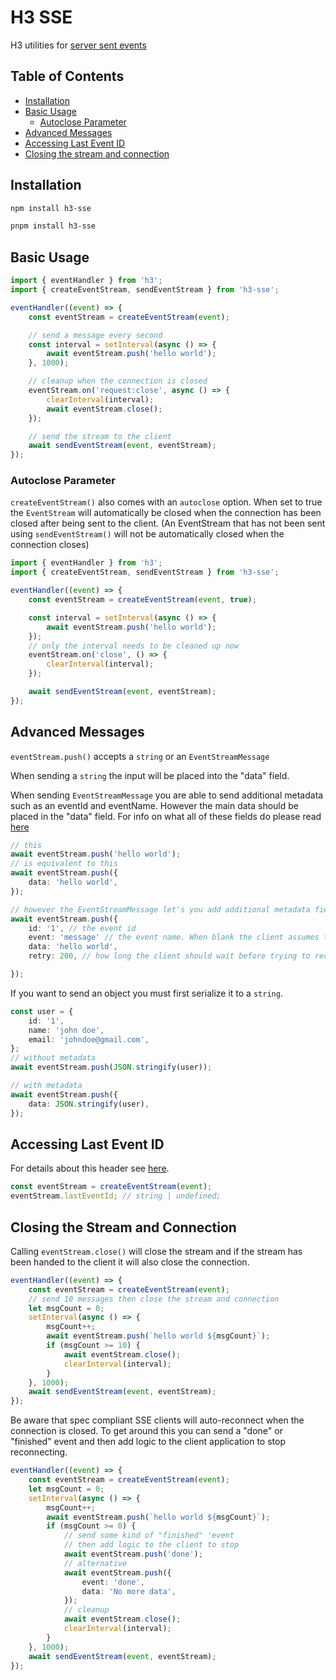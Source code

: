 # H3 SSE

H3 utilities for [server sent events](https://developer.mozilla.org/en-US/docs/Web/API/Server-sent_events/Using_server-sent_events)

## Table of Contents

-   [Installation](#installation)
-   [Basic Usage](#basic-usage)
    -   [Autoclose Parameter](#autoclose-parameter)
-   [Advanced Messages](#advanced-messages)
-   [Accessing Last Event ID](#accessing-last-event-id)
-   [Closing the stream and connection](#closing-the-stream-and-connection)

## Installation

```bash [npm]
npm install h3-sse
```

```bash [pnpm]
pnpm install h3-sse
```

## Basic Usage

```ts
import { eventHandler } from 'h3';
import { createEventStream, sendEventStream } from 'h3-sse';

eventHandler((event) => {
    const eventStream = createEventStream(event);

    // send a message every second
    const interval = setInterval(async () => {
        await eventStream.push('hello world');
    }, 1000);

    // cleanup when the connection is closed
    eventStream.on('request:close', async () => {
        clearInterval(interval);
        await eventStream.close();
    });

    // send the stream to the client
    await sendEventStream(event, eventStream);
});
```

### Autoclose Parameter

`createEventStream()` also comes with an `autoclose` option. When set to true the `EventStream` will automatically be closed when the connection has been closed after being sent to the client. (An EventStream that has not been sent using `sendEventStream()` will not be automatically closed when the connection closes)

```ts
import { eventHandler } from 'h3';
import { createEventStream, sendEventStream } from 'h3-sse';

eventHandler((event) => {
    const eventStream = createEventStream(event, true);

    const interval = setInterval(async () => {
        await eventStream.push('hello world');
    });
    // only the interval needs to be cleaned up now
    eventStream.on('close', () => {
        clearInterval(interval);
    });

    await sendEventStream(event, eventStream);
});
```

## Advanced Messages

`eventStream.push()` accepts a `string` or an `EventStreamMessage`

When sending a `string` the input will be placed into the "data" field.

When sending `EventStreamMessage` you are able to send additional metadata such as an eventId and eventName. However the main data should be placed in the "data" field. For info on what all of these fields do please read [here](https://developer.mozilla.org/en-US/docs/Web/API/Server-sent_events/Using_server-sent_events#event_stream_format)

```ts
// this
await eventStream.push('hello world');
// is equivalent to this
await eventStream.push({
    data: 'hello world',
});

// however the EventStreamMessage let's you add additional metadata fields
await eventStream.push({
    id: '1', // the event id
    event: 'message' // the event name. When blank the client assumes this is "message"
    data: 'hello world',
    retry: 200, // how long the client should wait before trying to reconnect

});
```

If you want to send an object you must first serialize it to a `string`.

```ts
const user = {
    id: '1',
    name: 'john doe',
    email: 'johndoe@gmail.com',
};
// without metadata
await eventStream.push(JSON.stringify(user));

// with metadata
await eventStream.push({
    data: JSON.stringify(user),
});
```

## Accessing Last Event ID

For details about this header see [here](https://html.spec.whatwg.org/multipage/server-sent-events.html#the-last-event-id-header).

```ts
const eventStream = createEventStream(event);
eventStream.lastEventId; // string | undefined;
```

## Closing the Stream and Connection

Calling `eventStream.close()` will close the stream and if the stream has been handed to the client it will also close the connection.

```ts
eventHandler((event) => {
    const eventStream = createEventStream(event);
    // send 10 messages then close the stream and connection
    let msgCount = 0;
    setInterval(async () => {
        msgCount++;
        await eventStream.push(`hello world ${msgCount}`);
        if (msgCount >= 10) {
            await eventStream.close();
            clearInterval(interval);
        }
    }, 1000);
    await sendEventStream(event, eventStream);
});
```

Be aware that spec compliant SSE clients will auto-reconnect when the connection is closed. To get around this you can send a "done" or "finished" event and then add logic to the client application to stop reconnecting.

```ts
eventHandler((event) => {
    const eventStream = createEventStream(event);
    let msgCount = 0;
    setInterval(async () => {
        msgCount++;
        await eventStream.push(`hello world ${msgCount}`);
        if (msgCount >= 0) {
            // send some kind of "finished" 'event
            // then add logic to the client to stop
            await eventStream.push('done');
            // alternative
            await eventStream.push({
                event: 'done',
                data: 'No more data',
            });
            // cleanup
            await eventStream.close();
            clearInterval(interval);
        }
    }, 1000);
    await sendEventStream(event, eventStream);
});
```
